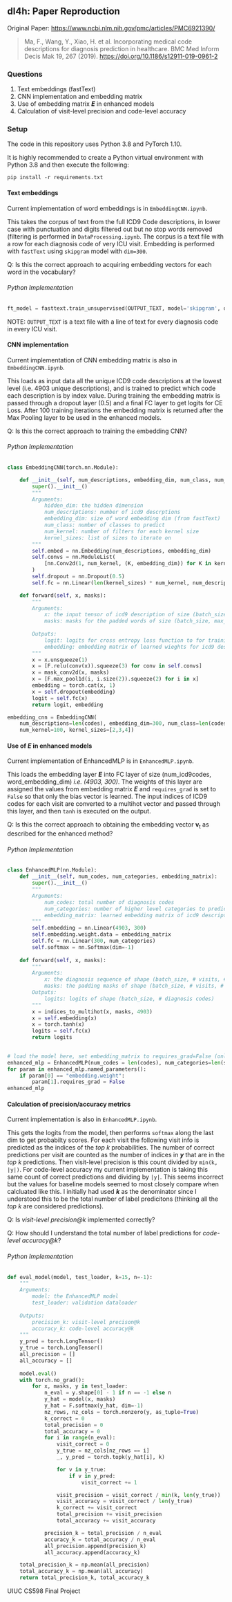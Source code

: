 ## dl4h: Paper Reproduction

Original Paper: https://www.ncbi.nlm.nih.gov/pmc/articles/PMC6921390/

>Ma, F., Wang, Y., Xiao, H. et al. Incorporating medical code descriptions for diagnosis prediction in healthcare. BMC Med Inform Decis Mak 19, 267 (2019). https://doi.org/10.1186/s12911-019-0961-2



### Questions
1. Text embeddings (fastText)
2. CNN implementation and embedding matrix
3. Use of embedding matrix ***E*** in enhanced models
4. Calculation of visit-level precision and code-level accuracy

### Setup
The code in this repository uses Python 3.8 and PyTorch 1.10.

It is highly recommended to create a Python virtual environment with Python 3.8 and then execute the following:

`pip install -r requirements.txt`

#### Text embeddings
Current implementation of word embeddings is in `EmbeddingCNN.ipynb`.

This takes the corpus of text from the full ICD9 Code descriptions, in lower case with punctuation and digits filtered out but no stop words removed (filtering is performed in `DataProcessing.ipynb`. The corpus is a text file with a row for each diagnosis code of very ICU visit. Embedding is performed with `fastText` using `skipgram` model with `dim=300`. 

Q: Is this the correct approach to acquiring embedding vectors for each word in the vocabulary?

###### *Python Implementation*
```python
ft_model = fasttext.train_unsupervised(OUTPUT_TEXT, model='skipgram', dim=300, minCount=1)
```
NOTE: `OUTPUT_TEXT` is a text file with a line of text for every diagnosis code in every ICU visit.

#### CNN implementation
Current implementation of CNN embedding matrix is also in `EmbeddingCNN.ipynb`.

This loads as input data all the unique ICD9 code descriptions at the lowest level (i.e. 4903 unique descriptions), and is trained to predict which code each description is by index value. During training the embedding matrix is passed through a dropout layer (0.5) and a final FC layer to get logits for CE Loss. After 100 training iterations the embedding matrix is returned after the Max Pooling layer to be used in the enhanced models.

Q: Is this the correct approach to training the embedding CNN?
###### *Python Implementation*
```python
class EmbeddingCNN(torch.nn.Module):

    def __init__(self, num_descriptions, embedding_dim, num_class, num_kernel, kernel_sizes):
        super().__init__()
        """
        Arguments:
            hidden_dim: the hidden dimension
            num_descriptions: number of icd9 descrptions
            embedding_dim: size of word embedding dim (from fastText)
            num_class: number of classes to predict
            num_kernel: number of filters for each kernel size
            kernel_sizes: list of sizes to iterate on
        """
        self.embed = nn.Embedding(num_descriptions, embedding_dim)
        self.convs = nn.ModuleList(
            [nn.Conv2d(1, num_kernel, (K, embedding_dim)) for K in kernel_sizes]
        )
        self.dropout = nn.Dropout(0.5)
        self.fc = nn.Linear(len(kernel_sizes) * num_kernel, num_descriptions)

    def forward(self, x, masks):
        """
        Arguments:
            x: the input tensor of icd9 description of size (batch_size, max_num_words, word_embedding_dim) 
            masks: masks for the padded words of size (batch_size, max_num_words, word_embedding_dim)
        
        Outputs:
            logit: logits for cross entropy loss function to for training iterations
            embedding: embedding matrix of learned wieghts for icd9 descriptions
        """
        x = x.unsqueeze(1)
        x = [F.relu(conv(x)).squeeze(3) for conv in self.convs]
        x = mask_conv2d(x, masks)
        x = [F.max_pool1d(i, i.size(2)).squeeze(2) for i in x]
        embedding = torch.cat(x, 1)
        x = self.dropout(embedding)
        logit = self.fc(x)
        return logit, embedding

embedding_cnn = EmbeddingCNN(
    num_descriptions=len(codes), embedding_dim=300, num_class=len(codes),
    num_kernel=100, kernel_sizes=[2,3,4])
```
#### Use of ***E*** in enhanced models
Current implementation of EnhancedMLP is in `EnhancedMLP.ipynb`.

This loads the embedding layer ***E*** into FC layer of size (num_icd9codes, word_embedding_dim) *i.e. (4903, 300)*. The weights of this layer are assigned the values from embedding matrix ***E*** and `requires_grad` is set to `False` so that only the bias vector is learned. The input indices of ICD9 codes for each visit are converted to a multihot vector and passed through this layer, and then `tanh` is executed on the output.

Q: Is this the correct approach to obtaining the embedding vector **v**<sub>t</sub> as described for the enhanced method?

###### *Python Implementation*
```python
class EnhancedMLP(nn.Module):
    def __init__(self, num_codes, num_categories, embedding_matrix):
        super().__init__()
        """
        Arguments:
            num_codes: total number of diagnosis codes
            num_categories: number of higher level categories to predict
            embedding_matrix: learned embedding matrix of icd9 descriptions
        """
        self.embedding = nn.Linear(4903, 300)
        self.embedding.weight.data = embedding_matrix
        self.fc = nn.Linear(300, num_categories)
        self.softmax = nn.Softmax(dim=-1)
        
    def forward(self, x, masks):
        """
        Arguments:
            x: the diagnosis sequence of shape (batch_size, # visits, # diagnosis codes)
            masks: the padding masks of shape (batch_size, # visits, # diagnosis codes)
        Outputs:
            logits: logits of shape (batch_size, # diagnosis codes)
        """
        x = indices_to_multihot(x, masks, 4903)
        x = self.embedding(x)
        x = torch.tanh(x)
        logits = self.fc(x)
        return logits
    

# load the model here, set embedding_matrix to requires_grad=False (only learn bias vector)
enhanced_mlp = EnhancedMLP(num_codes = len(codes), num_categories=len(sub_categories), embedding_matrix=embedding_matrix)
for param in enhanced_mlp.named_parameters():
    if param[0] == "embedding.weight":
        param[1].requires_grad = False
enhanced_mlp
```
#### Calculation of precision/accuracy metrics
Current implementation is also in `EnhancedMLP.ipynb`.

This gets the logits from the model, then performs `softmax` along the last dim to get probabilty scores. For each visit the following visit info is predicted as the indices of the *top k* probabilities. The number of correct predictions per visit are counted as the number of indices in ***y*** that are in the *top k* predictions. Then visit-level precision is this count divided by `min(k, |y|)`. For code-level accuracy my current implementation is taking this same count of correct predictions and dividing by `|y|`. This seems incorrect but the values for baseline models seemed to most closely compare when calcluated like this. I initially had used ***k*** as the denominator since I understood this to be the total number of label predicitons (thinking all the *top k* are considered predictions).

Q: Is *visit-level precision@k* implemented correctly?

Q: How should I understand the total number of label predictions for *code-level accuracy@k*?

###### *Python Implementation*
```python
def eval_model(model, test_loader, k=15, n=-1):
    """
    Arguments:
        model: the EnhancedMLP model
        test_loader: validation dataloader
        
    Outputs:
        precision_k: visit-level precison@k
        accuracy_k: code-level accuracy@k
    """
    y_pred = torch.LongTensor()
    y_true = torch.LongTensor()
    all_precision = []
    all_accuracy = []
    
    model.eval()
    with torch.no_grad():
        for x, masks, y in test_loader:
            n_eval = y.shape[0] - 1 if n == -1 else n
            y_hat = model(x, masks)
            y_hat = F.softmax(y_hat, dim=-1)
            nz_rows, nz_cols = torch.nonzero(y, as_tuple=True)
            k_correct = 0
            total_precision = 0
            total_accuracy = 0
            for i in range(n_eval):
                visit_correct = 0
                y_true = nz_cols[nz_rows == i]
                _, y_pred = torch.topk(y_hat[i], k)

                for v in y_true:
                    if v in y_pred:
                        visit_correct += 1

                visit_precision = visit_correct / min(k, len(y_true))
                visit_accuracy = visit_correct / len(y_true)
                k_correct += visit_correct
                total_precision += visit_precision
                total_accuracy += visit_accuracy

            precision_k = total_precision / n_eval
            accuracy_k = total_accuracy / n_eval
            all_precision.append(precision_k)
            all_accuracy.append(accuracy_k)

    total_precision_k = np.mean(all_precision)
    total_accuracy_k = np.mean(all_accuracy)
    return total_precision_k, total_accuracy_k
```




UIUC CS598 Final Project
